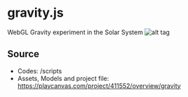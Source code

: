# gravity.js
WebGL Gravity experiment in the Solar System
![alt tag](https://valentinvichnal.github.io/gravity.js/gravity-1.jpg)

## Source
- Codes: /scripts
- Assets, Models and project file: https://playcanvas.com/project/411552/overview/gravity
